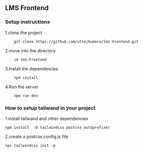 ## LMS Frontend
### Setup instructions

1.clone the project 

```   
    git clone https://github.com/uttejkumaro/lms-Frontend.git
```

2.move into the directory

```
    cd lms-Frontend
```

3.install the dependencies

```
    npm install
```

4.Run the server 

```
    npm run dev
```
### How to setup tailwand in your  project 

1.install tailwand and other dependencies 

 ```
 npm install  -D tailwindcss postcss autoprefixer

 ```
 2.create a postcss.config.js file

 ```
 npx tailwindcss init -p
 ```

 











